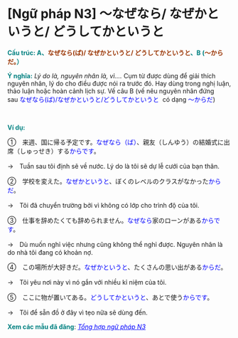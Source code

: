 # [Ngữ pháp N3] ～なぜなら/ なぜかというと/ どうしてかというと
<div class="entry-content">
<p><span style="color: #008080;"><strong>Cấu trúc: A、<span style="color: #993300;">なぜなら(ば)/ なぜかというと/ どうしてかというと</span>、B (<span style="color: #993300;">〜からだ。</span>）</strong></span></p>
<p><span style="color: #008080;"><strong>Ý nghĩa:</strong></span> <em>Lý do là, nguyên nhân là, vì….</em> Cụm từ được dùng để giải thích nguyên nhân, lý do cho điều được nói ra trước đó. Hay dùng trong nghị luận, thảo luận hoặc hoàn cảnh lịch sự. Vế câu B (vế nêu nguyên nhân đứng sau<span style="color: #0000ff;"> なぜなら(ば)/なぜかというと/どうしてかというと</span>  có dạng <span style="color: #0000ff;">〜からだ</span>)</p>

<br/>
</p>
<p><span style="color: #008080;"><strong>Ví dụ:</strong></span></p>
<p>①　来週、国に帰る予定です。<span style="color: #0000ff;">なぜなら（ば）</span>、親友（しんゆう）の結婚式に出席（しゅっせき）する<span style="color: #0000ff;">からです</span>。</p>
<p>→　Tuần sau tôi định sẽ về nước. Lý do là tôi sẽ dự lễ cưới của bạn thân.</p>
<p>②　学校を変えた。<span style="color: #0000ff;">なぜかというと</span>、ぼくのレベルのクラスがなかった<span style="color: #0000ff;">からだ</span>。</p>
<p>→　Tôi đã chuyển trường bởi vì không có lớp cho trình độ của tôi.</p>
<p>③　仕事を辞めたくても辞められません。<span style="color: #0000ff;">なぜなら</span>家のローンがある<span style="color: #0000ff;">からです</span>。</p>
<p>→　Dù muốn nghỉ việc nhưng cũng không thể nghỉ được. Nguyên nhân là do nhà tôi đang có khoản nợ.</p>
<p>④　この場所が大好きだ。<span style="color: #0000ff;">なぜかというと</span>、たくさんの思い出がある<span style="color: #0000ff;">からだ</span>。</p>
<p>→　Tôi yêu nơi này vì nó gắn với nhiều kỉ niệm của tôi.</p>
<p>⑤　ここに物が置いてある。<span style="color: #0000ff;">どうしてかというと</span>、あとで使う<span style="color: #0000ff;">からです</span>。</p>
<p>→　Tôi để sẵn đồ ở đây vì tẹo nữa sẽ dùng đến.</p>
<p><strong><span style="color: #008080;">Xem các mẫu đã đăng</span></strong>: <span style="color: #0000ff;"><em><a href="https://bikae.net/ngu-phap/tong-hop-ngu-phap-n3/" style="color: #0000ff;" target="_blank">Tổng hợp ngữ pháp N3</a></em></span></p>
<p> </p>

</div>